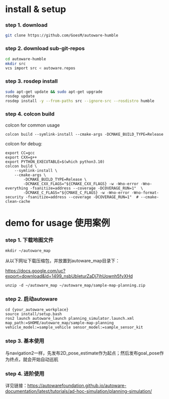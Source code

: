 # install & setup
### step 1. download
```sh
git clone https://github.com/GoesM/autoware-humble
```
 
### step 2. download sub-git-repos
```sh
cd autoware-humble
mkdir src
vcs import src < autoware.repos
```

### step 3. rosdep install
```sh
sudo apt-get update && sudo apt-get upgrade
rosdep update
rosdep install -y --from-paths src --ignore-src --rosdistro humble
```

### step 4. colcon build
colcon for common usage
```shell
colcon build --symlink-install --cmake-args -DCMAKE_BUILD_TYPE=Release
```

colcon for debug:
```shell
export CC=gcc
export CXX=g++
export PYTHON_EXECUTABLE=$(which python3.10) 
colcon build \
	--symlink-install \
	--cmake-args \
	    -DCMAKE_BUILD_TYPE=Release \
		-DCMAKE_CXX_FLAGS="${CMAKE_CXX_FLAGS} -w -Wno-error -Wno-everything -fsanitize=address --coverage -DCOVERAGE_RUN=1"  \
		-DCMAKE_C_FLAGS="${CMAKE_C_FLAGS} -w -Wno-error -Wno-format-security -fsanitize=address --coverage -DCOVERAGE_RUN=1"  # --cmake-clean-cache
```


# demo for usage 使用案例
### step 1. 下载地图文件
`mkdir ~/autoware_map`

从以下网址下载压缩包，并放置到autoware_map目录下：

https://docs.google.com/uc?export=download&id=1499_nsbUbIeturZaDj7jhUownh5fvXHd

```shell
unzip -d ~/autoware_map ~/autoware_map/sample-map-planning.zip
```

### step 2. 启动autoware
```shell
cd {your_autoware_workplace}
source install/setup.bash
ros2 launch autoware_launch planning_simulator.launch.xml map_path:=$HOME/autoware_map/sample-map-planning vehicle_model:=sample_vehicle sensor_model:=sample_sensor_kit
```

### step 3. 基本使用
与navigation2一样，先发布2D_pose_estimate作为起点；然后发布goal_pose作为终点，就会开始自动巡航

### step 4. 进阶使用
详见链接：https://autowarefoundation.github.io/autoware-documentation/latest/tutorials/ad-hoc-simulation/planning-simulation/
